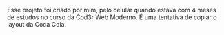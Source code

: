Esse projeto foi criado por mim, pelo celular quando estava com 4 meses de estudos no curso da Cod3r Web Moderno. É uma tentativa de copiar o layout da Coca Cola.
